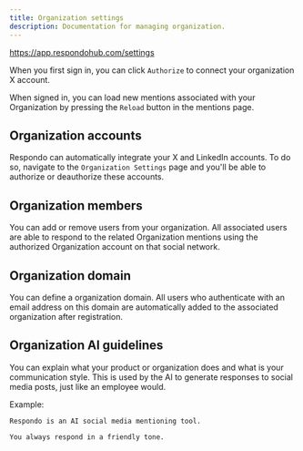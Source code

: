 ```yaml
---
title: Organization settings
description: Documentation for managing organization.
---
```


<https://app.respondohub.com/settings>

When you first sign in, you can click `Authorize` to connect your organization
X account.

When signed in, you can load new mentions associated with your Organization by
pressing the `Reload` button in the mentions page.

## Organization accounts

Respondo can automatically integrate your X and LinkedIn accounts. To do so,
navigate to the `Organization Settings` page and you'll be able to authorize or
deauthorize these accounts.

## Organization members

You can add or remove users from your organization. All associated users are
able to respond to the related Organization mentions using the authorized
Organization account on that social network.

## Organization domain

You can define a organization domain. All users who authenticate with an email
address on this domain are automatically added to the associated organization
after registration.

## Organization AI guidelines

You can explain what your product or organization does and what is your
communication style. This is used by the AI to generate responses to social
media posts, just like an employee would.

Example:

```plain
Respondo is an AI social media mentioning tool.

You always respond in a friendly tone.
```
